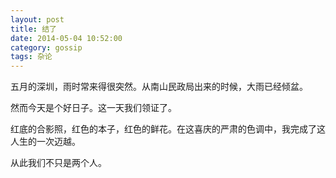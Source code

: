 ```yaml
---
layout: post
title: 结了
date: 2014-05-04 10:52:00
category: gossip
tags: 杂论
---
```


五月的深圳，雨时常来得很突然。从南山民政局出来的时候，大雨已经倾盆。

然而今天是个好日子。这一天我们领证了。

红底的合影照，红色的本子，红色的鲜花。在这喜庆的严肃的色调中，我完成了这人生的一次迈越。

从此我们不只是两个人。